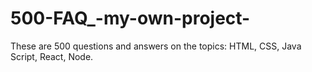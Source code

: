 # 500-FAQ\_-my-own-project-

These are 500 questions and answers on the topics: HTML, CSS, Java Script, React, Node.
